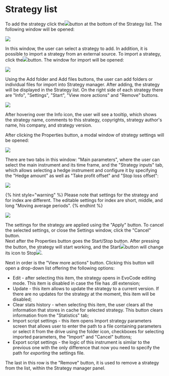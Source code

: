 # Strategy list

To add the strategy click the![](https://lh5.googleusercontent.com/isWhcrXfFRheDnXKkbMQHAiCau5nSDa6Bo4ANgeHrl_xNjKhQCcqHChg22KjICj4HI6V9s0kKwNYxMiSqzZ4ca5ySF_PQBDSrwPXvcrTTzugRiHd3NMoqK0tOUWCblwUB4kQC-Pp)button at the bottom of the Strategy list. The following window will be opened:

![](https://lh6.googleusercontent.com/RqCS8Pad-xSi_2tvayygIUSeAwRjKG2pMzV8JKg_fwJuWE4uHQg-s7gOlxyf-kvc-SMPMjK7uF7pEA8s0NCVcpY3joNyMHJajkAk93huoanwFvo7oPFym6LgcwoJbcmnzjTATaKP)

In this window, the user can select a strategy to add. In addition, it is possible to import a strategy from an external source. To import a strategy, click the![](https://lh6.googleusercontent.com/26tY-yBeRNZLu8S2pY1oYcMHoBP_n4fSKi7U2_pLHkE0JpDsLt0BhxeqUJpFrfvqmg6O1N0pBu-n4Bzza1i0Dej0bPi-yNX11btmBzVNwt0rj09_FzKiUJBTtVMyZ7Wnu6UP6iYy)button. The window for import will be opened:

![](https://lh3.googleusercontent.com/amjOg4uThuXHCV4BkbOlO_4JCfWAC5w1ORfrpXq4KqkrtMkCmniZ6sQLxvvdXKAStZrRqsEHvUaGvq-La-Wx3DVPuK8P9OdFd9DhtXE81ZZTfg4aVMod4EF1b_Y1NK-2k-7DszaS)

Using the Add folder and Add files buttons, the user can add folders or individual files for import into Strategy manager. After adding, the strategy will be displayed in the Strategy list. On the right side of each strategy there are "Info", "Settings", "Start", "View more actions" and "Remove" buttons.

![](../../../.gitbook/assets/5%20%281%29.jpg)

After hovering over the Info icon, the user will see a tooltip, which shows the strategy name, comments to this strategy, copyrights, strategy author's name, his company, and strategy version.

After clicking the Properties button, a modal window of strategy settings will be opened:

![](https://lh5.googleusercontent.com/a2p9nqjWJHQrNor249LLWE54ZpkuYpyxtwwUGr652QzelWsDNBHbLqYaZ9RfLNyw8jEO3Ormdw_JE-rrBe4HkVWld4lzmXslbCySqYXMErE-8kIjqq4rW8OXyJGJxbtfFkCCJtXv)

There are two tabs in this window: "Main parameters", where the user can select the main instrument and its time frame, and the "Strategy inputs" tab, which allows selecting a hedge instrument and configure it by specifying the "Hedge amount" as well as "Take profit offset" and "Stop loss offset":

![](../../../.gitbook/assets/image%20%2830%29.png)

{% hint style="warning" %}
Please note that settings for the strategy and for index are different. The editable settings for index are short, middle, and long "Moving average periods".
{% endhint %}

![](https://lh5.googleusercontent.com/IX10obEfgkkiam8ix8oddzJPjque214zZlCPiGx3z5QRKq2IlW5sSepqppQTnwRG_ycZ6X8B-kpu0pnik4qIZ_PCRyiqnVLcC7ZDar_TOpR6UtKS1xDt3idEvlxQYEWVO8oWH493)

The settings for the strategy are applied using the "Apply" button. To cancel the selected settings, or close the Settings window, click the "Cancel" button.   
Next after the Properties button goes the Start/Stop button. After pressing the button, the strategy will start working, and the Start![](https://lh6.googleusercontent.com/k5D7Eyf3-JDzaOehvho_Ex4_nevr5YC5gLn3zeJGSTnbFDYrSXmtEj16dMGATTmzijjtXyJKeffj977WjG5nDmepDMV3VBpnkvFvxoEk9BPusj_00lVGtXh8eMkHmGl9CTdqRZNA)button will change its icon to Stop![](https://lh3.googleusercontent.com/Iqa8WKsS7WQb-diHEgCaoRKxouw0atLulDUnyHodlPnQE4XUuELhYMgTOjtEyR66PkhF37ptLGj_v6O05ePG9fnLQNEDYuYy3avGLOzDHBGNo2q1g7MHraFSUPE0xxpsxnocftuX).

Next in order is the "View more actions" button. Clicking this button will open a drop-down list offering the following options: 

* Edit - after selecting this item, the strategy opens in EvoCode editing mode. This item is disabled in case the file has .dll extension;
* Update - this item allows to update the strategy to a current version. If there are no updates for the strategy at the moment, this item will be disabled;
* Clear stats history - when selecting this item, the user clears all the information that stores in cache for selected strategy. This button clears information from the "Statistics" tab;
* Import script settings - this item opens Import strategy parameters screen that allows user to enter the path to a file containing parameters or select it from the drive using the folder icon, checkboxes for selecting imported parameters, the "Import" and "Cancel" buttons;
* Export script settings - the logic of this instrument is similar to the previous one with the only difference that now you need to specify the path for _exporting_ the settings file.

The last in this row is the "Remove" button, it is used to remove a strategy from the list, within the Strategy manager panel.

